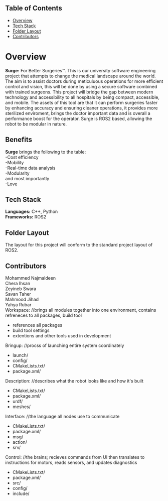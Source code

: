 ## Table of Contents
- [Overview](#overview)
- [Tech Stack](#tech-stack)
- [Folder Layout](#folder-layout)
- [Contributors](#contributors)

# Overview
**Surge:** For Better Surgeries™. This is our university software engineering project that attempts to change the medical landscape around the world. The aim is to assist doctors during meticuluous operations for more efficient control and vision, this will be done by using a secure software combined with trained surgeons. This project will bridge the gap between modern technology and accessibility to all hospitals by being compact, accessible, and mobile. The assets of this tool are that it can perform surgeries faster by enhancing accuracy and ensuring cleaner operations, it provides more sterilized enviroment, brings the doctor important data and is overall a performance boost for the operator. Surge is ROS2 based, allowing the robot to be modular in nature.

## Benefits
**Surge** brings the following to the table:<br>
-Cost efficiency<br>
-Mobility<br>
-Real-time data analysis<br>
-Modularity<br>
and most importantly<br>
-Love<br>

## Tech Stack
**Languages:** C++, Python<br>
**Frameworks:** ROS2

## Folder Layout
The layout for this project will conform to the standard project layout of ROS2.<br>

## Contributors
Mohammed Najmaldeen<br>
Chera Ihsan<br>
Zeyineb Swara<br>
Savan Taher<br>
Mahmood Jihad<br>
Yahya Rubar<br>
Workspace: //brings all modules together into one environment, contains refreneces to all packages, build tool
- references all packages
- build tool settings
- extentions and other tools used in development
  
Bringup: //procss of launching entire system coordinately
- launch/
- config/
- CMakeLists.txt/
- package.xml/
  
Description: //describes what the robot looks like and how it's built
- CMakeLists.txt/
- package.xml/
- urdf/
- meshes/

Interface: //the language all nodes use to communicate
- CMakeLists.txt/
- package.xml/
- msg/
- action/
- srv/

Control: //the brains; recieves commands from UI then translates to instructions for motors, reads sensors, and updates diagnostics
- CMakeLists.txt/
- package.xml/
- src/
- config/
- include/
